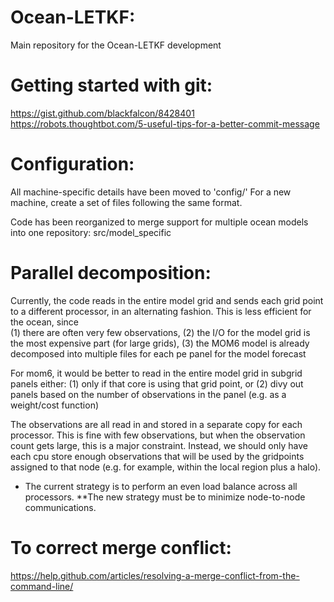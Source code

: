 # Ocean-LETKF:  
Main repository for the Ocean-LETKF development

# Getting started with git:
https://gist.github.com/blackfalcon/8428401  
https://robots.thoughtbot.com/5-useful-tips-for-a-better-commit-message  

# Configuration:  
All machine-specific details have been moved to 'config/'
For a new machine, create a set of files following the same format.

Code has been reorganized to merge support for multiple ocean models into one repository:
src/model_specific

# Parallel decomposition:  
Currently, the code reads in the entire model grid and sends each grid point to a different processor, in an alternating fashion.
This is less efficient for the ocean, since   
(1) there are often very few observations,
(2) the I/O for the model grid is the most expensive part (for large grids),
(3) the MOM6 model is already decomposed into multiple files for each pe panel for the model forecast

For mom6, it would be better to read in the entire model grid in subgrid panels either:
(1) only if that core is using that grid point, or
(2) divy out panels based on the number of observations in the panel (e.g. as a weight/cost function)

The observations are all read in and stored in a separate copy for each processor. This is fine with
few observations, but when the observation count gets large, this is a major constraint.
Instead, we should only have each cpu store enough observations that will be used by the gridpoints
assigned to that node (e.g. for example, within the local region plus a halo).

* The current strategy is to perform an even load balance across all processors.
**The new strategy must be to minimize node-to-node communications.

# To correct merge conflict:
https://help.github.com/articles/resolving-a-merge-conflict-from-the-command-line/

